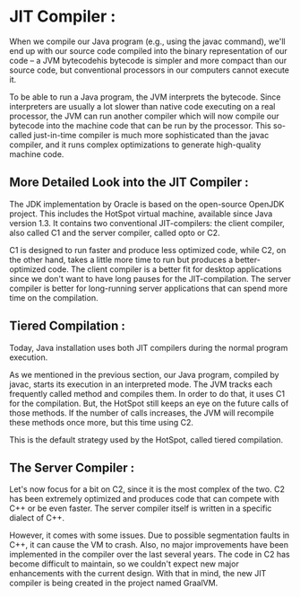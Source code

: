 # JIT Compiler : 

When we compile our Java program (e.g., using the javac command), we'll end up with our source code compiled into 
the binary representation of our code – a JVM bytecodehis bytecode is simpler and more compact than our source code, 
but conventional processors in our computers cannot execute it.

To be able to run a Java program, the JVM interprets the bytecode. Since interpreters are usually a lot slower than native code 
executing on a real processor, the JVM can run another compiler which will now compile our bytecode into the machine code that 
can be run by the processor. This so-called just-in-time compiler is much more sophisticated than the javac compiler, 
and it runs complex optimizations to generate high-quality machine code.

## More Detailed Look into the JIT Compiler : 

The JDK implementation by Oracle is based on the open-source OpenJDK project. This includes the HotSpot virtual machine, 
available since Java version 1.3. It contains two conventional JIT-compilers: the client compiler, also called 
C1 and the server compiler, called opto or C2.

C1 is designed to run faster and produce less optimized code, while C2, on the other hand, takes a little more time 
to run but produces a better-optimized code. The client compiler is a better fit for desktop applications since we 
don't want to have long pauses for the JIT-compilation. The server compiler is better for long-running server 
applications that can spend more time on the compilation.

## Tiered Compilation : 

Today, Java installation uses both JIT compilers during the normal program execution.

As we mentioned in the previous section, our Java program, compiled by javac, starts its execution in an interpreted mode. The JVM tracks each frequently called method and compiles them. In order to do that, it uses C1 for the compilation. But, the HotSpot still keeps an eye on the future calls of those methods. If the number of calls increases, the JVM will recompile these methods once more, but this time using C2.

This is the default strategy used by the HotSpot, called tiered compilation.

## The Server Compiler : 

Let's now focus for a bit on C2, since it is the most complex of the two. C2 has been extremely optimized and produces code that can compete with C++ or be even faster. The server compiler itself is written in a specific dialect of C++.

However, it comes with some issues. Due to possible segmentation faults in C++, it can cause the VM to crash. Also, no major improvements have been implemented in the compiler over the last several years. The code in C2 has become difficult to maintain, so we couldn't expect new major enhancements with the current design. With that in mind, the new JIT compiler is being created in the project named GraalVM.
